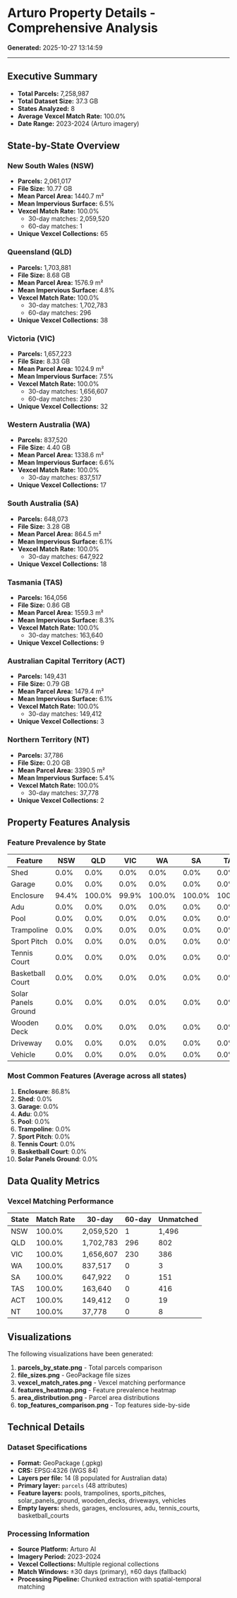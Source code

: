 # Arturo Property Details - Comprehensive Analysis

**Generated:** 2025-10-27 13:14:59

---

## Executive Summary

- **Total Parcels:** 7,258,987
- **Total Dataset Size:** 37.3 GB
- **States Analyzed:** 8
- **Average Vexcel Match Rate:** 100.0%
- **Date Range:** 2023-2024 (Arturo imagery)

## State-by-State Overview

### New South Wales (NSW)

- **Parcels:** 2,061,017
- **File Size:** 10.77 GB
- **Mean Parcel Area:** 1440.7 m²
- **Mean Impervious Surface:** 6.5%
- **Vexcel Match Rate:** 100.0%
  - 30-day matches: 2,059,520
  - 60-day matches: 1
- **Unique Vexcel Collections:** 65

### Queensland (QLD)

- **Parcels:** 1,703,881
- **File Size:** 8.68 GB
- **Mean Parcel Area:** 1576.9 m²
- **Mean Impervious Surface:** 4.8%
- **Vexcel Match Rate:** 100.0%
  - 30-day matches: 1,702,783
  - 60-day matches: 296
- **Unique Vexcel Collections:** 38

### Victoria (VIC)

- **Parcels:** 1,657,223
- **File Size:** 8.33 GB
- **Mean Parcel Area:** 1024.9 m²
- **Mean Impervious Surface:** 7.5%
- **Vexcel Match Rate:** 100.0%
  - 30-day matches: 1,656,607
  - 60-day matches: 230
- **Unique Vexcel Collections:** 32

### Western Australia (WA)

- **Parcels:** 837,520
- **File Size:** 4.40 GB
- **Mean Parcel Area:** 1338.6 m²
- **Mean Impervious Surface:** 6.6%
- **Vexcel Match Rate:** 100.0%
  - 30-day matches: 837,517
- **Unique Vexcel Collections:** 17

### South Australia (SA)

- **Parcels:** 648,073
- **File Size:** 3.28 GB
- **Mean Parcel Area:** 864.5 m²
- **Mean Impervious Surface:** 6.1%
- **Vexcel Match Rate:** 100.0%
  - 30-day matches: 647,922
- **Unique Vexcel Collections:** 18

### Tasmania (TAS)

- **Parcels:** 164,056
- **File Size:** 0.86 GB
- **Mean Parcel Area:** 1559.3 m²
- **Mean Impervious Surface:** 8.3%
- **Vexcel Match Rate:** 100.0%
  - 30-day matches: 163,640
- **Unique Vexcel Collections:** 9

### Australian Capital Territory (ACT)

- **Parcels:** 149,431
- **File Size:** 0.79 GB
- **Mean Parcel Area:** 1479.4 m²
- **Mean Impervious Surface:** 6.1%
- **Vexcel Match Rate:** 100.0%
  - 30-day matches: 149,412
- **Unique Vexcel Collections:** 3

### Northern Territory (NT)

- **Parcels:** 37,786
- **File Size:** 0.20 GB
- **Mean Parcel Area:** 3390.5 m²
- **Mean Impervious Surface:** 5.4%
- **Vexcel Match Rate:** 100.0%
  - 30-day matches: 37,778
- **Unique Vexcel Collections:** 2

## Property Features Analysis

### Feature Prevalence by State

| Feature | NSW | QLD | VIC | WA | SA | TAS | ACT | NT | Average |
|---------|-------|-------|-------|-------|-------|-------|-------|-------|---------|
| Shed | 0.0% | 0.0% | 0.0% | 0.0% | 0.0% | 0.0% | 0.0% | 0.0% | 0.0% |
| Garage | 0.0% | 0.0% | 0.0% | 0.0% | 0.0% | 0.0% | 0.0% | 0.0% | 0.0% |
| Enclosure | 94.4% | 100.0% | 99.9% | 100.0% | 100.0% | 100.0% | 100.0% | 0.0% | 86.8% |
| Adu | 0.0% | 0.0% | 0.0% | 0.0% | 0.0% | 0.0% | 0.0% | 0.0% | 0.0% |
| Pool | 0.0% | 0.0% | 0.0% | 0.0% | 0.0% | 0.0% | 0.0% | 0.0% | 0.0% |
| Trampoline | 0.0% | 0.0% | 0.0% | 0.0% | 0.0% | 0.0% | 0.0% | 0.0% | 0.0% |
| Sport Pitch | 0.0% | 0.0% | 0.0% | 0.0% | 0.0% | 0.0% | 0.0% | 0.0% | 0.0% |
| Tennis Court | 0.0% | 0.0% | 0.0% | 0.0% | 0.0% | 0.0% | 0.0% | 0.0% | 0.0% |
| Basketball Court | 0.0% | 0.0% | 0.0% | 0.0% | 0.0% | 0.0% | 0.0% | 0.0% | 0.0% |
| Solar Panels Ground | 0.0% | 0.0% | 0.0% | 0.0% | 0.0% | 0.0% | 0.0% | 0.0% | 0.0% |
| Wooden Deck | 0.0% | 0.0% | 0.0% | 0.0% | 0.0% | 0.0% | 0.0% | 0.0% | 0.0% |
| Driveway | 0.0% | 0.0% | 0.0% | 0.0% | 0.0% | 0.0% | 0.0% | 0.0% | 0.0% |
| Vehicle | 0.0% | 0.0% | 0.0% | 0.0% | 0.0% | 0.0% | 0.0% | 0.0% | 0.0% |

### Most Common Features (Average across all states)

1. **Enclosure**: 86.8%
2. **Shed**: 0.0%
3. **Garage**: 0.0%
4. **Adu**: 0.0%
5. **Pool**: 0.0%
6. **Trampoline**: 0.0%
7. **Sport Pitch**: 0.0%
8. **Tennis Court**: 0.0%
9. **Basketball Court**: 0.0%
10. **Solar Panels Ground**: 0.0%

## Data Quality Metrics

### Vexcel Matching Performance

| State | Match Rate | 30-day | 60-day | Unmatched |
|-------|------------|--------|--------|-----------|
| NSW | 100.0% | 2,059,520 | 1 | 1,496 |
| QLD | 100.0% | 1,702,783 | 296 | 802 |
| VIC | 100.0% | 1,656,607 | 230 | 386 |
| WA | 100.0% | 837,517 | 0 | 3 |
| SA | 100.0% | 647,922 | 0 | 151 |
| TAS | 100.0% | 163,640 | 0 | 416 |
| ACT | 100.0% | 149,412 | 0 | 19 |
| NT | 100.0% | 37,778 | 0 | 8 |

## Visualizations

The following visualizations have been generated:

1. **parcels_by_state.png** - Total parcels comparison
2. **file_sizes.png** - GeoPackage file sizes
3. **vexcel_match_rates.png** - Vexcel matching performance
4. **features_heatmap.png** - Feature prevalence heatmap
5. **area_distribution.png** - Parcel area distributions
6. **top_features_comparison.png** - Top features side-by-side

## Technical Details

### Dataset Specifications

- **Format:** GeoPackage (.gpkg)
- **CRS:** EPSG:4326 (WGS 84)
- **Layers per file:** 14 (8 populated for Australian data)
- **Primary layer:** `parcels` (48 attributes)
- **Feature layers:** pools, trampolines, sports_pitches, solar_panels_ground, wooden_decks, driveways, vehicles
- **Empty layers:** sheds, garages, enclosures, adu, tennis_courts, basketball_courts

### Processing Information

- **Source Platform:** Arturo AI
- **Imagery Period:** 2023-2024
- **Vexcel Collections:** Multiple regional collections
- **Match Windows:** ±30 days (primary), ±60 days (fallback)
- **Processing Pipeline:** Chunked extraction with spatial-temporal matching